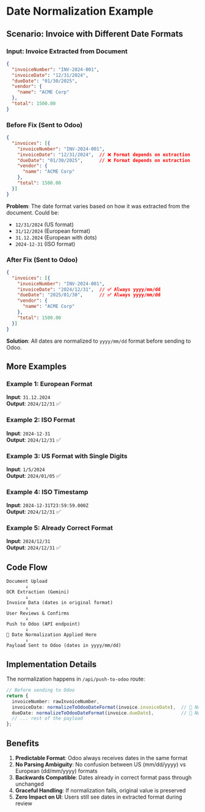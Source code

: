 # Date Normalization Example

## Scenario: Invoice with Different Date Formats

### Input: Invoice Extracted from Document

```json
{
  "invoiceNumber": "INV-2024-001",
  "invoiceDate": "12/31/2024",
  "dueDate": "01/30/2025",
  "vendor": {
    "name": "ACME Corp"
  },
  "total": 1500.00
}
```

### Before Fix (Sent to Odoo)

```json
{
  "invoices": [{
    "invoiceNumber": "INV-2024-001",
    "invoiceDate": "12/31/2024",  // ❌ Format depends on extraction
    "dueDate": "01/30/2025",      // ❌ Format depends on extraction
    "vendor": {
      "name": "ACME Corp"
    },
    "total": 1500.00
  }]
}
```

**Problem**: The date format varies based on how it was extracted from the document. Could be:
- `12/31/2024` (US format)
- `31/12/2024` (European format)
- `31.12.2024` (European with dots)
- `2024-12-31` (ISO format)

### After Fix (Sent to Odoo)

```json
{
  "invoices": [{
    "invoiceNumber": "INV-2024-001",
    "invoiceDate": "2024/12/31",  // ✅ Always yyyy/mm/dd
    "dueDate": "2025/01/30",      // ✅ Always yyyy/mm/dd
    "vendor": {
      "name": "ACME Corp"
    },
    "total": 1500.00
  }]
}
```

**Solution**: All dates are normalized to `yyyy/mm/dd` format before sending to Odoo.

## More Examples

### Example 1: European Format
**Input**: `31.12.2024`  
**Output**: `2024/12/31` ✅

### Example 2: ISO Format
**Input**: `2024-12-31`  
**Output**: `2024/12/31` ✅

### Example 3: US Format with Single Digits
**Input**: `1/5/2024`  
**Output**: `2024/01/05` ✅

### Example 4: ISO Timestamp
**Input**: `2024-12-31T23:59:59.000Z`  
**Output**: `2024/12/31` ✅

### Example 5: Already Correct Format
**Input**: `2024/12/31`  
**Output**: `2024/12/31` ✅

## Code Flow

```
Document Upload
       ↓
OCR Extraction (Gemini)
       ↓
Invoice Data (dates in original format)
       ↓
User Reviews & Confirms
       ↓
Push to Odoo (API endpoint)
       ↓
🔄 Date Normalization Applied Here
       ↓
Payload Sent to Odoo (dates in yyyy/mm/dd)
```

## Implementation Details

The normalization happens in `/api/push-to-odoo` route:

```typescript
// Before sending to Odoo
return {
  invoiceNumber: rawInvoiceNumber,
  invoiceDate: normalizeToOdooDateFormat(invoice.invoiceDate),  // 🔄 Normalized
  dueDate: normalizeToOdooDateFormat(invoice.dueDate),          // 🔄 Normalized
  // ... rest of the payload
};
```

## Benefits

1. **Predictable Format**: Odoo always receives dates in the same format
2. **No Parsing Ambiguity**: No confusion between US (mm/dd/yyyy) vs European (dd/mm/yyyy) formats
3. **Backwards Compatible**: Dates already in correct format pass through unchanged
4. **Graceful Handling**: If normalization fails, original value is preserved
5. **Zero Impact on UI**: Users still see dates in extracted format during review
